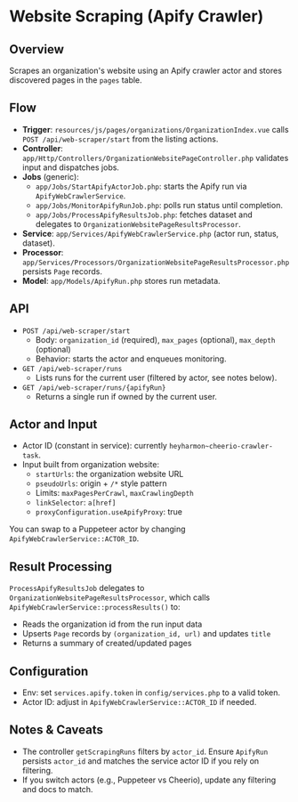 # Website Scraping (Apify Crawler)

## Overview
Scrapes an organization's website using an Apify crawler actor and stores discovered pages in the `pages` table.

## Flow
- **Trigger**: `resources/js/pages/organizations/OrganizationIndex.vue` calls `POST /api/web-scraper/start` from the listing actions.
- **Controller**: `app/Http/Controllers/OrganizationWebsitePageController.php` validates input and dispatches jobs.
- **Jobs** (generic):
  - `app/Jobs/StartApifyActorJob.php`: starts the Apify run via `ApifyWebCrawlerService`.
  - `app/Jobs/MonitorApifyRunJob.php`: polls run status until completion.
  - `app/Jobs/ProcessApifyResultsJob.php`: fetches dataset and delegates to `OrganizationWebsitePageResultsProcessor`.
- **Service**: `app/Services/ApifyWebCrawlerService.php` (actor run, status, dataset).
- **Processor**: `app/Services/Processors/OrganizationWebsitePageResultsProcessor.php` persists `Page` records.
- **Model**: `app/Models/ApifyRun.php` stores run metadata.

## API
- `POST /api/web-scraper/start`
  - Body: `organization_id` (required), `max_pages` (optional), `max_depth` (optional)
  - Behavior: starts the actor and enqueues monitoring.
- `GET /api/web-scraper/runs`
  - Lists runs for the current user (filtered by actor, see notes below).
- `GET /api/web-scraper/runs/{apifyRun}`
  - Returns a single run if owned by the current user.

## Actor and Input
- Actor ID (constant in service): currently `heyharmon~cheerio-crawler-task`.
- Input built from organization website:
  - `startUrls`: the organization website URL
  - `pseudoUrls`: origin + `/*` style pattern
  - Limits: `maxPagesPerCrawl`, `maxCrawlingDepth`
  - `linkSelector`: `a[href]`
  - `proxyConfiguration.useApifyProxy`: true

You can swap to a Puppeteer actor by changing `ApifyWebCrawlerService::ACTOR_ID`.

## Result Processing
`ProcessApifyResultsJob` delegates to `OrganizationWebsitePageResultsProcessor`, which calls `ApifyWebCrawlerService::processResults()` to:
- Reads the organization id from the run input data
- Upserts `Page` records by `(organization_id, url)` and updates `title`
- Returns a summary of created/updated pages

## Configuration
- Env: set `services.apify.token` in `config/services.php` to a valid token.
- Actor ID: adjust in `ApifyWebCrawlerService::ACTOR_ID` if needed.

## Notes & Caveats
- The controller `getScrapingRuns` filters by `actor_id`. Ensure `ApifyRun` persists `actor_id` and matches the service actor ID if you rely on filtering.
- If you switch actors (e.g., Puppeteer vs Cheerio), update any filtering and docs to match.
